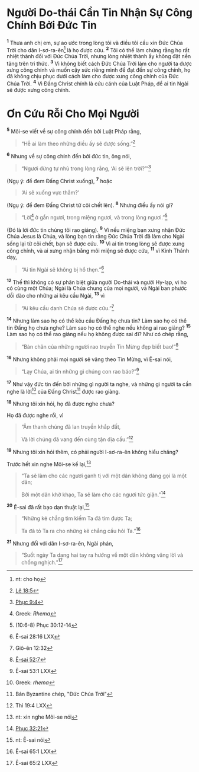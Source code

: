 # Người Do-thái Cần Tin Nhận Sự Công Chính Bởi Ðức Tin

<sup><b>1</b></sup> Thưa anh chị em, sự ao ước trong lòng tôi và điều tôi cầu xin Ðức Chúa Trời cho dân I-sơ-ra-ên[^1-09ff993e-6565-41e9-bf6e-86588100ad99] là họ được cứu. <sup><b>2</b></sup> Tôi có thể làm chứng rằng họ rất nhiệt thành đối với Ðức Chúa Trời, nhưng lòng nhiệt thành ấy không đặt nền tảng trên tri thức. <sup><b>3</b></sup> Vì không biết cách Ðức Chúa Trời làm cho người ta được xưng công chính và muốn cậy sức riêng mình để đạt đến sự công chính, họ đã không chịu phục dưới cách làm cho được xưng công chính của Ðức Chúa Trời. <sup><b>4</b></sup> Vì Ðấng Christ chính là cứu cánh của Luật Pháp, để ai tin Ngài sẽ được xưng công chính.

# Ơn Cứu Rỗi Cho Mọi Người

<sup><b>5</b></sup> Môi-se viết về sự công chính đến bởi Luật Pháp rằng,

> “Hễ ai làm theo những điều ấy sẽ được sống.”[^1@-09ff993e-6565-41e9-bf6e-86588100ad99]

<sup><b>6</b></sup> Nhưng về sự công chính đến bởi đức tin, ông nói,

> “Ngươi đừng tự nhủ trong lòng rằng, ‘Ai sẽ lên trời?’”[^2@-09ff993e-6565-41e9-bf6e-86588100ad99]

(Ngụ ý: để đem Ðấng Christ xuống), <sup><b>7</b></sup> hoặc

> ‘Ai sẽ xuống vực thẳm?’

(Ngụ ý: để đem Ðấng Christ từ cõi chết lên). <sup><b>8</b></sup> Nhưng điều ấy nói gì?

> “Lời[^2-09ff993e-6565-41e9-bf6e-86588100ad99] ở gần ngươi, trong miệng ngươi, và trong lòng ngươi.”[^3@-09ff993e-6565-41e9-bf6e-86588100ad99]

(Ðó là lời đức tin chúng tôi rao giảng). <sup><b>9</b></sup> Vì nếu miệng bạn xưng nhận Ðức Chúa Jesus là Chúa, và lòng bạn tin rằng Ðức Chúa Trời đã làm cho Ngài sống lại từ cõi chết, bạn sẽ được cứu. <sup><b>10</b></sup> Vì ai tin trong lòng sẽ được xưng công chính, và ai xưng nhận bằng môi miệng sẽ được cứu, <sup><b>11</b></sup> vì Kinh Thánh dạy,

> “Ai tin Ngài sẽ không bị hổ thẹn.”[^4@-09ff993e-6565-41e9-bf6e-86588100ad99]

<sup><b>12</b></sup> Thế thì không có sự phân biệt giữa người Do-thái và người Hy-lạp, vì họ có cùng một Chúa; Ngài là Chúa chung của mọi người, và Ngài ban phước dồi dào cho những ai kêu cầu Ngài, <sup><b>13</b></sup> vì

> “Ai kêu cầu danh Chúa sẽ được cứu.”[^5@-09ff993e-6565-41e9-bf6e-86588100ad99]

<sup><b>14</b></sup> Nhưng làm sao họ có thể kêu cầu Ðấng họ chưa tin? Làm sao họ có thể tin Ðấng họ chưa nghe? Làm sao họ có thể nghe nếu không ai rao giảng? <sup><b>15</b></sup> Làm sao họ có thể rao giảng nếu họ không được sai đi? Như có chép rằng,

> “Bàn chân của những người rao truyền Tin Mừng đẹp biết bao!”[^6@-09ff993e-6565-41e9-bf6e-86588100ad99]

<sup><b>16</b></sup> Nhưng không phải mọi người sẽ vâng theo Tin Mừng, vì Ê-sai nói,

> “Lạy Chúa, ai tin những gì chúng con rao báo?”[^7@-09ff993e-6565-41e9-bf6e-86588100ad99]

<sup><b>17</b></sup> Như vậy đức tin đến bởi những gì người ta nghe, và những gì người ta cần nghe là lời[^3-09ff993e-6565-41e9-bf6e-86588100ad99] của Ðấng Christ[^4-09ff993e-6565-41e9-bf6e-86588100ad99] được rao giảng.

<sup><b>18</b></sup> Nhưng tôi xin hỏi, họ đã được nghe chưa?

Họ đã được nghe rồi, vì

> “Âm thanh chúng đã lan truyền khắp đất,
>
> Và lời chúng đã vang đến cùng tận địa cầu.”[^8@-09ff993e-6565-41e9-bf6e-86588100ad99]

<sup><b>19</b></sup> Nhưng tôi xin hỏi thêm, có phải người I-sơ-ra-ên không hiểu chăng?

Trước hết xin nghe Môi-se kể lại,[^5-09ff993e-6565-41e9-bf6e-86588100ad99]

> “Ta sẽ làm cho các ngươi ganh tị với một dân không đáng gọi là một dân;
>
> Bởi một dân khờ khạo, Ta sẽ làm cho các ngươi tức giận.”[^9@-09ff993e-6565-41e9-bf6e-86588100ad99]

<sup><b>20</b></sup> Ê-sai đã rất bạo dạn thuật lại,[^6-09ff993e-6565-41e9-bf6e-86588100ad99]

> “Những kẻ chẳng tìm kiếm Ta đã tìm được Ta;
>
> Ta đã tỏ Ta ra cho những kẻ chẳng cầu hỏi Ta.”[^10@-09ff993e-6565-41e9-bf6e-86588100ad99]

<sup><b>21</b></sup> Nhưng đối với dân I-sơ-ra-ên, Ngài phán,

> “Suốt ngày Ta dang hai tay ra hướng về một dân không vâng lời và chống nghịch.”[^11@-09ff993e-6565-41e9-bf6e-86588100ad99]

[^1-09ff993e-6565-41e9-bf6e-86588100ad99]: nt: cho họ

[^2-09ff993e-6565-41e9-bf6e-86588100ad99]: Greek: _Rhema_

[^3-09ff993e-6565-41e9-bf6e-86588100ad99]: Greek: _rhema_

[^4-09ff993e-6565-41e9-bf6e-86588100ad99]: Bản Byzantine chép, "Ðức Chúa Trời"

[^5-09ff993e-6565-41e9-bf6e-86588100ad99]: nt: xin nghe Môi-se nói

[^6-09ff993e-6565-41e9-bf6e-86588100ad99]: nt: Ê-sai nói

[^1@-09ff993e-6565-41e9-bf6e-86588100ad99]: [Lê 18:5](/passage/?search=Lev.18.5&version=BD2011)

[^2@-09ff993e-6565-41e9-bf6e-86588100ad99]: [Phục 9:4](/passage/?search=Deut.9.4&version=BD2011)

[^3@-09ff993e-6565-41e9-bf6e-86588100ad99]: (10:6-8) Phục 30:12-14

[^4@-09ff993e-6565-41e9-bf6e-86588100ad99]: Ê-sai 28:16 LXX

[^5@-09ff993e-6565-41e9-bf6e-86588100ad99]: Giô-ên 12:32

[^6@-09ff993e-6565-41e9-bf6e-86588100ad99]: [Ê-sai 52:7](/passage/?search=Isa.52.7&version=BD2011)

[^7@-09ff993e-6565-41e9-bf6e-86588100ad99]: Ê-sai 53:1 LXX

[^8@-09ff993e-6565-41e9-bf6e-86588100ad99]: Thi 19:4 LXX

[^9@-09ff993e-6565-41e9-bf6e-86588100ad99]: [Phục 32:21](/passage/?search=Deut.32.21&version=BD2011)

[^10@-09ff993e-6565-41e9-bf6e-86588100ad99]: Ê-sai 65:1 LXX

[^11@-09ff993e-6565-41e9-bf6e-86588100ad99]: Ê-sai 65:2 LXX
